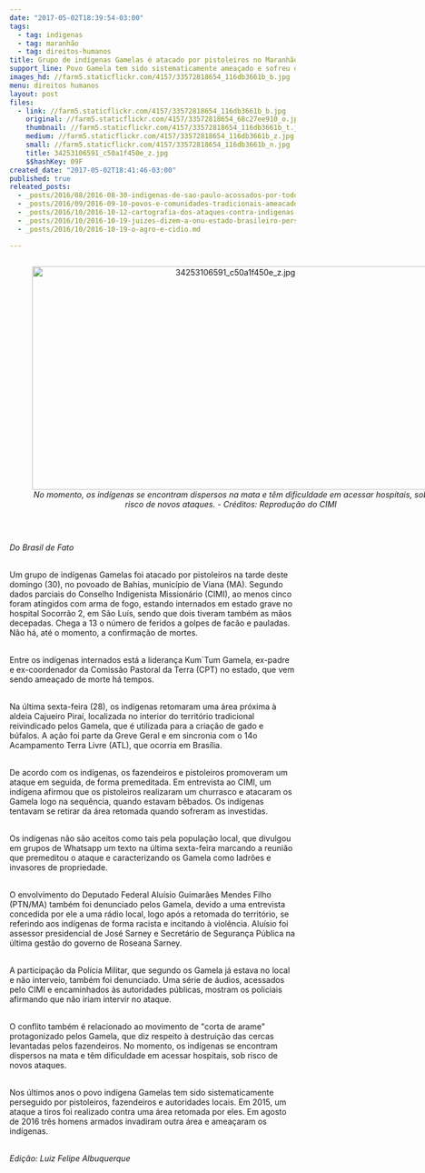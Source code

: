 ```yaml
---
date: "2017-05-02T18:39:54-03:00"
tags:
  - tag: indigenas
  - tag: maranhão
  - tag: direitos-humanos
title: Grupo de indígenas Gamelas é atacado por pistoleiros no Maranhão
support_line: Povo Gamela tem sido sistematicamente ameaçado e sofreu ofensas racistas de deputado na última sexta-feira
images_hd: //farm5.staticflickr.com/4157/33572818654_116db3661b_b.jpg
menu: direitos humanos
layout: post
files:
  - link: //farm5.staticflickr.com/4157/33572818654_116db3661b_b.jpg
    original: //farm5.staticflickr.com/4157/33572818654_68c27ee910_o.jpg
    thumbnail: //farm5.staticflickr.com/4157/33572818654_116db3661b_t.jpg
    medium: //farm5.staticflickr.com/4157/33572818654_116db3661b_z.jpg
    small: //farm5.staticflickr.com/4157/33572818654_116db3661b_n.jpg
    title: 34253106591_c50a1f450e_z.jpg
    $$hashKey: 09F
created_date: "2017-05-02T18:41:46-03:00"
published: true
releated_posts:
  - _posts/2016/08/2016-08-30-indigenas-de-sao-paulo-acossados-por-todos-os-lados.md
  - _posts/2016/09/2016-09-10-povos-e-comunidades-tradicionais-ameacados-pelo-governo-temer.md
  - _posts/2016/10/2016-10-12-cartografia-dos-ataques-contra-indigenas-convida-a-reflexao-sobre-dor-tempo-e-indiferenca.md
  - _posts/2016/10/2016-10-19-juizes-dizem-a-onu-estado-brasileiro-persegue-liderancas-indigenas.md
  - _posts/2016/10/2016-10-19-o-agro-e-cidio.md

---
```

<div style="text-align:center">
<figure class="image" style="display:inline-block"><img alt="34253106591_c50a1f450e_z.jpg" height="393" src="//farm5.staticflickr.com/4157/33572818654_116db3661b_b.jpg" width="700" />
<figcaption><em>No momento, os ind&iacute;genas se encontram dispersos na mata e t&ecirc;m dificuldade em acessar hospitais, sob risco de novos ataques. - Cr&eacute;ditos: Reprodu&ccedil;&atilde;o do CIMI</em></figcaption>
</figure>
</div>

<p>&nbsp;</p>

<p><em>Do Brasil de Fato</em></p>

<p><br />
Um grupo de ind&iacute;genas Gamelas foi atacado por pistoleiros na tarde deste domingo (30), no povoado de Bahias, munic&iacute;pio de Viana (MA). Segundo dados parciais do Conselho Indigenista Mission&aacute;rio (CIMI), ao menos cinco foram atingidos com arma de fogo, estando internados em estado grave no hospital Socorr&atilde;o 2, em S&atilde;o Lu&iacute;s, sendo que dois tiveram tamb&eacute;m as m&atilde;os decepadas. Chega a 13 o n&uacute;mero de feridos a golpes de fac&atilde;o e pauladas. N&atilde;o h&aacute;, at&eacute; o momento, a confirma&ccedil;&atilde;o de mortes.&nbsp;</p>

<p><br />
Entre os ind&iacute;genas internados est&aacute; a lideran&ccedil;a Kum`Tum Gamela, ex-padre e ex-coordenador da Comiss&atilde;o Pastoral da Terra (CPT) no estado, que vem sendo amea&ccedil;ado de morte h&aacute; tempos.</p>

<p><br />
Na &uacute;ltima sexta-feira (28), os ind&iacute;genas retomaram uma &aacute;rea pr&oacute;xima &agrave; aldeia Cajueiro Pira&iacute;, localizada no interior do territ&oacute;rio tradicional reivindicado pelos Gamela, que &eacute; utilizada para a cria&ccedil;&atilde;o de gado e b&uacute;falos. A a&ccedil;&atilde;o foi parte da Greve Geral e em sincronia com o 14o Acampamento Terra Livre (ATL), que ocorria em Bras&iacute;lia.</p>

<p><br />
De acordo com os ind&iacute;genas, os fazendeiros e pistoleiros promoveram um ataque em seguida, de forma premeditada. Em entrevista ao CIMI, um ind&iacute;gena afirmou que os pistoleiros realizaram um churrasco e atacaram os Gamela logo na sequ&ecirc;ncia, quando estavam b&ecirc;bados. Os ind&iacute;genas tentavam se retirar da &aacute;rea retomada quando sofreram as investidas.</p>

<p><br />
Os ind&iacute;genas n&atilde;o s&atilde;o aceitos como tais pela popula&ccedil;&atilde;o local, que divulgou em grupos de Whatsapp um texto na &uacute;ltima sexta-feira marcando a reuni&atilde;o que premeditou o ataque e caracterizando os Gamela como ladr&otilde;es e invasores de propriedade.</p>

<p><br />
O envolvimento do Deputado Federal Alu&iacute;sio Guimar&atilde;es Mendes Filho (PTN/MA) tamb&eacute;m foi denunciado pelos Gamela, devido a uma entrevista concedida por ele a uma r&aacute;dio local, logo ap&oacute;s a retomada do territ&oacute;rio, se referindo aos ind&iacute;genas de forma racista e incitando &agrave; viol&ecirc;ncia. Alu&iacute;sio foi assessor presidencial de Jos&eacute; Sarney e Secret&aacute;rio de Seguran&ccedil;a P&uacute;blica na &uacute;ltima gest&atilde;o do governo de Roseana Sarney.</p>

<p><br />
A participa&ccedil;&atilde;o da Pol&iacute;cia Militar, que segundo os Gamela j&aacute; estava no local e n&atilde;o interveio, tamb&eacute;m foi denunciado. Uma s&eacute;rie de &aacute;udios, acessados pelo CIMI e encaminhados &agrave;s autoridades p&uacute;blicas, mostram os policiais afirmando que n&atilde;o iriam intervir no ataque.</p>

<p><br />
O conflito tamb&eacute;m &eacute; relacionado ao movimento de &quot;corta de arame&quot; protagonizado pelos Gamela, que diz respeito &agrave; destrui&ccedil;&atilde;o das cercas levantadas pelos fazendeiros. No momento, os ind&iacute;genas se encontram dispersos na mata e t&ecirc;m dificuldade em acessar hospitais, sob risco de novos ataques.</p>

<p><br />
Nos &uacute;ltimos anos o povo ind&iacute;gena Gamelas tem sido sistematicamente perseguido por pistoleiros, fazendeiros e autoridades locais. Em 2015, um ataque a tiros foi realizado contra uma &aacute;rea retomada por eles. Em agosto de 2016 tr&ecirc;s homens armados invadiram outra &aacute;rea e amea&ccedil;aram os ind&iacute;genas. &nbsp;</p>

<p><br />
<em>Edi&ccedil;&atilde;o: Luiz Felipe Albuquerque</em></p>
